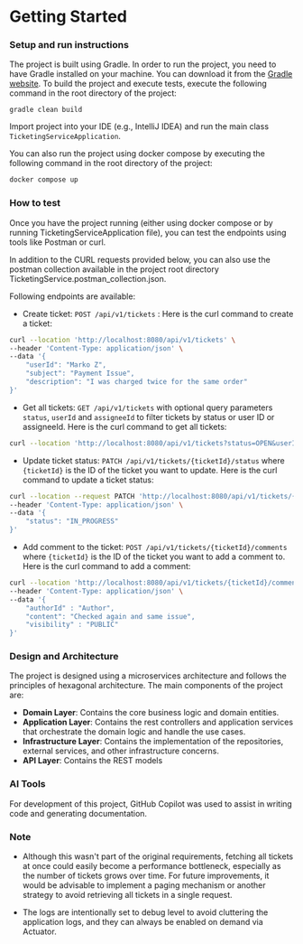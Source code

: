 # Getting Started

### Setup and run instructions

The project is built using Gradle. In order to run the project, you need to have Gradle installed on your machine.
You can download it from the [Gradle website](https://gradle.org/install/).
To build the project and execute tests, execute the following command in the root directory of the project:

```gradle clean build```

Import project into your IDE (e.g., IntelliJ IDEA) and run the main class `TicketingServiceApplication`.

You can also run the project using docker compose by executing the following command in the root directory of the project:

```bash
docker compose up
```

### How to test

Once you have the project running (either using docker compose or by running TicketingServiceApplication file),
you can test the endpoints using tools like Postman or curl.

In addition to the CURL requests provided below, you can also use the postman collection available in the project root directory
TicketingService.postman_collection.json.

Following endpoints are available:

* Create ticket: `POST /api/v1/tickets` : Here is the curl command to create a ticket:

```bash
curl --location 'http://localhost:8080/api/v1/tickets' \
--header 'Content-Type: application/json' \
--data '{
    "userId": "Marko Z",
    "subject": "Payment Issue",
    "description": "I was charged twice for the same order"
}'
```

* Get all tickets: `GET /api/v1/tickets` with optional query parameters `status`, `userId` and `assigneeId` to filter tickets by status or
  user ID or assigneeId. Here is the curl command to get all tickets:

```bash
curl --location 'http://localhost:8080/api/v1/tickets?status=OPEN&userId=Marko%20Z&assigneeId=someAssigneeId'
```

* Update ticket status: `PATCH /api/v1/tickets/{ticketId}/status` where `{ticketId}` is the ID of the ticket you want to update. Here is the
  curl command to update a ticket status:

```bash
curl --location --request PATCH 'http://localhost:8080/api/v1/tickets/{ticketId}/status' \
--header 'Content-Type: application/json' \
--data '{
    "status": "IN_PROGRESS"
}'
```

* Add comment to the ticket: `POST /api/v1/tickets/{ticketId}/comments` where `{ticketId}` is the ID of the ticket you want to add a comment
  to. Here is the curl command to add a comment:

```bash
curl --location 'http://localhost:8080/api/v1/tickets/{ticketId}/comments' \
--header 'Content-Type: application/json' \
--data '{
    "authorId" : "Author",
    "content": "Checked again and same issue",
    "visibility" : "PUBLIC"
}'
```

### Design and Architecture

The project is designed using a microservices architecture and follows the principles of hexagonal architecture. The main components of the
project are:

* **Domain Layer**: Contains the core business logic and domain entities.
* **Application Layer**: Contains the rest controllers and application services that orchestrate the domain logic and handle the use cases.
* **Infrastructure Layer**: Contains the implementation of the repositories, external services, and other infrastructure concerns.
* **API Layer**: Contains the REST models

### AI Tools

For development of this project, GitHub Copilot was used to assist in writing code and generating documentation.

### Note
- Although this wasn't part of the original requirements, fetching all tickets at once could easily become a performance bottleneck,
especially as the number of tickets grows over time. For future improvements, it would be advisable to implement a paging mechanism
or another strategy to avoid retrieving all tickets in a single request.

- The logs are intentionally set to debug level to avoid cluttering the application logs, and they can always be enabled on demand via Actuator.

